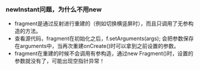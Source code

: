 ### newInstant问题，为什么不用new
- fragment是通过反射进行重建的（例如切换横竖屏时），而且只调用了无参构造的方法。
- 查看源代码，fragment在初始化之后，f.setArguments(args); 会把参数保存在arguments中，当再次重建onCreate()时可以拿到之前设置的参数。
- fragment在重建的时候不会调用有参构造，通过new Fragment()时，设置的参数就没有了，可能出现空指针异常！